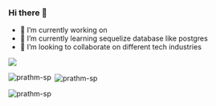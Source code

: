 ### Hi there 👋

- 🔭 I’m currently working on 
- 🌱 I’m currently learning sequelize database like postgres
- 👯 I’m looking to collaborate on different tech industries

<img src="https://github-readme-stats.vercel.app/api?username=prathm-sp&&show_icons=true&title_color=ffffff&icon_color=bb2acf&text_color=daf7dc&bg_color=151515" />
<p align="left"><img align="left" src="https://github-readme-stats.vercel.app/api/top-langs?username=prathm-sp&show_icons=true&locale=en&layout=compact&theme=radical" alt="prathm-sp" /></p>

<p >&nbsp;<img align="center" src="https://github-readme-stats.vercel.app/api?username=prathm-sp&show_icons=true&locale=en&theme=radical" alt="prathm-sp" /></p>
</div>



<p><img align="center" src="https://github-readme-streak-stats.herokuapp.com/?user=prathm-sp&theme=radical" alt="prathm-sp" /></p>
